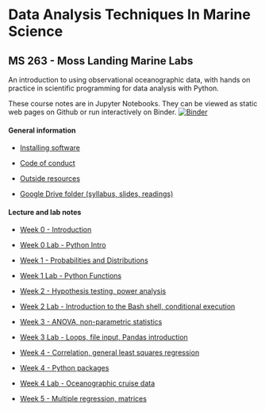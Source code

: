 # Data Analysis Techniques In Marine Science

## MS 263 - Moss Landing Marine Labs

An introduction to using observational oceanographic data, with hands on practice in scientific programming for data analysis with Python.

These course notes are in Jupyter Notebooks. They can be viewed as static web pages on Github or run interactively on Binder.
[![Binder](https://mybinder.org/badge_logo.svg)](https://mybinder.org/v2/gh/mlmldata2019/course-notes/master)

<!--* [Git reference](git-reference)-->

#### General information

* [Installing software](software-installation)

* [Code of conduct](code-of-conduct.md)

* [Outside resources](resources.md)

* [Google Drive folder (syllabus, slides, readings)](http://goo.gl/X33iwj)

#### Lecture and lab notes

* [Week 0 - Introduction](week00-introduction.ipynb)

* [Week 0 Lab - Python Intro](week00b-python-intro.ipynb)

* [Week 1 - Probabilities and Distributions](week01-probability-and-distributions.ipynb)

* [Week 1 Lab - Python Functions](week01b-python-functions.ipynb)

* [Week 2 - Hypothesis testing, power analysis](week02a-hypothesis-power.ipynb)

* [Week 2 Lab - Introduction to the Bash shell, conditional execution](week02b-bash-conditional-execution.ipynb)

* [Week 3 - ANOVA, non-parametric statistics](week03a-anova-nonparam.ipynb)

* [Week 3 Lab - Loops, file input, Pandas introduction](week03b-loops-fileinput.ipynb)

* [Week 4 - Correlation, general least squares regression](week04-corr-regress-least-squares.ipynb)

* [Week 4 - Python packages](week04b-python-packages.ipynb)

* [Week 4 Lab - Oceanographic cruise data](week04b-cruise-data-analysis.ipynb)


* [Week 5 - Multiple regression, matrices](week05a-multiple-regression-matrices.ipynb)

<!--

* [Week 5 Lab - Multiple regression and transformations example](week05b-mult-regression-example.ipynb)

* [Week 6 - Interpolation, derivatives and integrals](week06a-interpolation-derivatives-integrals.ipynb)

* [Week 6 Lab - Population growth and optimizing exponential fits](week06b-us-population-example.ipynb)

* [Week 6 Tutorial - Git](week06c-git-tutorial.ipynb)

* [Week 7 - Principal Component Analysis/Empirical Orthogonal Functions](week07a-PCA-EOF.ipynb)

* [Week 7 Lab - Monterey Bay Kelp PCA](week07b-montereybay-kelp-pca.ipynb)

* [Week 8 - Multi-Dimensional Scaling Analysis/Correlation Functions](week08a-MDS-cross_auto_correlation.ipynb)

* [Week 8 Lab - Pacific Decadal Oscillation and autocorrelation](week08b_correlation_function_pdo.ipynb)

* [Week 9 - Spectral analysis](week09a_spectral_analysis.ipynb)

* [Week 9 Lab - Elkhorn Slough spectral analysis - Part 1](week09b_lobo_spectral.ipynb)

* [Week 10 Lab - Elkhorn Slough spectral analysis - Part 2](week10b_lobo_spectral_part2.ipynb)

* [Week 10 Lab - Mapping and projections](week10b_mapping_intro.ipynb)

* [Week 12 - Convolution, filtering and image analysis](week12_filtering_image_analysis.ipynb)

* [Week 13 - Modeling introduction, NPZ ecosystem model](week13_Modeling_and_NPZmodel.ipynb) -->
